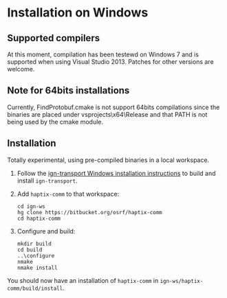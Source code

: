 # Installation on Windows

## Supported compilers

At this moment, compilation has been testewd on Windows 7 and is supported
when using Visual Studio 2013. Patches for other versions are welcome.

## Note for 64bits installations

Currently, FindProtobuf.cmake is not support 64bits compilations since the
binaries are placed under vsprojects\x64\Release and that PATH is not being
used by the cmake module.

## Installation

Totally experimental, using pre-compiled binaries in a local workspace.

1. Follow the [ign-transport Windows installation
instructions](https://bitbucket.org/ignitionrobotics/ign-transport/src/default/INSTALL_WIN32.md?at=win_support)
to build and install `ign-transport`.

1. Add `haptix-comm` to that workspace:
    ~~~~
    cd ign-ws
    hg clone https://bitbucket.org/osrf/haptix-comm
    cd haptix-comm
    ~~~~

1. Configure and build:

    ~~~~
    mkdir build
    cd build
    ..\configure
    nmake
    nmake install
    ~~~~

You should now have an installation of `haptix-comm` in `ign-ws/haptix-comm/build/install`.
